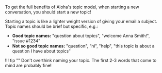 To get the full benefits of Aloha's topic model, when starting a new
conversation, you should start a new topic!

Starting a topic is like a lighter weight version of giving your email a subject.
Topic names should be brief but specific, e.g.:

* **Good topic names:** "question about topics", "welcome Anna Smith!", "issue #1234"
* **Not so good topic names:** "question", "hi", "help", "this topic is about
a question I have about topics"

!!! tip ""
    Don't overthink naming your topic. The first 2-3 words that come to mind
    are probably fine!
